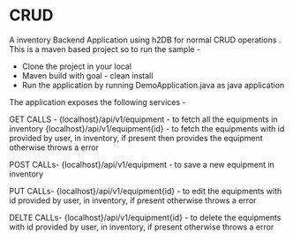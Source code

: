 # CRUD

A inventory Backend Application using h2DB for normal CRUD operations .
This is a maven based project so to run the sample - 
- Clone the project in your local 
- Maven build with goal - clean install
- Run the application by running DemoApplication.java as java application

The application exposes the following services - 

GET CALLS - 
{localhost}/api/v1/equipment - to fetch all the equipments in inventory
{localhost}/api/v1/equipment{id} - to fetch the equipments with id provided by user, in inventory, if present then provides the equipment otherwise throws a error 

POST CALLs-
{localhost}/api/v1/equipment - to save a new equipment in inventory

PUT CALLs-
{localhost}/api/v1/equipment{id} - to edit the equipments with id provided by user, in inventory, if present otherwise throws a error

DELTE CALLs-
{localhost}/api/v1/equipment{id} - to delete the equipments with id provided by user, in inventory, if present otherwise throws a error
